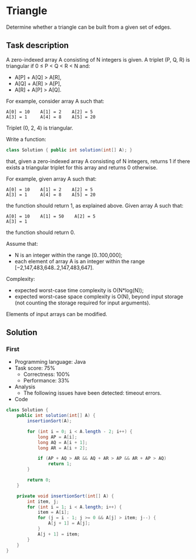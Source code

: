 # Triangle

Determine whether a triangle can be built from a given set of edges.

## Task description

A zero-indexed array A consisting of N integers is given. A triplet (P, Q, R) is triangular if 0 ≤ P < Q < R < N and:

* A[P] + A[Q] > A[R],
* A[Q] + A[R] > A[P],
* A[R] + A[P] > A[Q].

For example, consider array A such that:

    A[0] = 10    A[1] = 2    A[2] = 5
    A[3] = 1     A[4] = 8    A[5] = 20

Triplet (0, 2, 4) is triangular.

Write a function:

```java
class Solution { public int solution(int[] A); }
```

that, given a zero-indexed array A consisting of N integers, returns 1 if there exists a triangular triplet for this array and returns 0 otherwise.

For example, given array A such that:

    A[0] = 10    A[1] = 2    A[2] = 5
    A[3] = 1     A[4] = 8    A[5] = 20

the function should return 1, as explained above. Given array A such that:

    A[0] = 10    A[1] = 50    A[2] = 5
    A[3] = 1
the function should return 0.

Assume that:

* N is an integer within the range [0..100,000];
* each element of array A is an integer within the range [−2,147,483,648..2,147,483,647].

Complexity:

* expected worst-case time complexity is O(N*log(N));
* expected worst-case space complexity is O(N), beyond input storage (not counting the storage required for input arguments).

Elements of input arrays can be modified.

## Solution

### First

* Programming language: Java
* Task score: 75%
    - Correctness: 100%
    - Performance: 33%
* Analysis
  - The following issues have been detected: timeout errors.
* Code

```java
class Solution {
    public int solution(int[] A) {
        insertionSort(A);

        for (int i = 0; i < A.length - 2; i++) {
            long AP = A[i];
            long AQ = A[i + 1];
            long AR = A[i + 2];

            if (AP + AQ > AR && AQ + AR > AP && AR + AP > AQ)
                return 1;
        }

        return 0;
    }

    private void insertionSort(int[] A) {
        int item, j;
        for (int i = 1; i < A.length; i++) {
            item = A[i];
            for (j = i - 1; j >= 0 && A[j] > item; j--) {
                A[j + 1] = A[j];
            }
            A[j + 1] = item;
        }
    }
}
```
